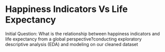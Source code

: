 # Happiness Indicators Vs Life Expectancy
 Initial Question: What is the relationship between happiness indicators and life expectancy from a global perspective?conducting exploratory descriptive analysis (EDA) and modeling on our cleaned dataset
